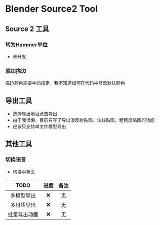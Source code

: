 # Blender Source2 Tool
## Source 2 工具
### 转为Hammer单位
- 未开发
### 添加描边
描边颜色需要手动指定，我不知道如何在代码中修改默认颜色
## 导出工具
- 选择导出地址点击导出
- 由于我很懒，目前只写了导出漫反射贴图、法线贴图、粗糙度贴图的功能
- 应该只支持单文件模型导出
## 其他工具
### 切换语言
- 切换中英文

|  TODO  | 进度 | 备注 |
|:------:|:--:|:--:|
| 多模型导出  | ❌  | 无  |
| 多材质导出  | ❌  | 无  |
| 批量导出动画 | ❌  | 无  |